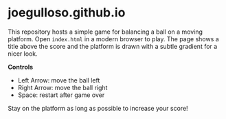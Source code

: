 # joegulloso.github.io

This repository hosts a simple game for balancing a ball on a moving platform.
Open `index.html` in a modern browser to play. The page shows a title above the
score and the platform is drawn with a subtle gradient for a nicer look.

**Controls**

- Left Arrow: move the ball left
- Right Arrow: move the ball right
- Space: restart after game over

Stay on the platform as long as possible to increase your score!
